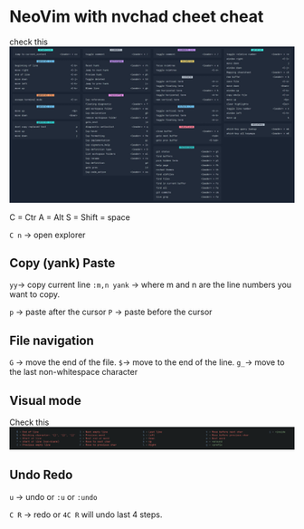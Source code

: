 # NeoVim with nvchad cheet cheat

check this ![alt text](statics/neovim/nvchad-cheatsheet.webp)

C = Ctr
A = Alt
S = Shift
<leader> = space



`C n` -> open explorer

## Copy (yank) Paste

`yy`->  copy current line
`:m,n yank` -> where m and n are the line numbers you want to copy.

`p` -> paste after the cursor
`P` -> paste before the cursor

## File navigation

`G` -> move the end of the file.
`$`-> move to the end of the line.
`g_`-> move to the last non-whitespace character

## Visual mode

Check this ![alt text](statics/neovim/image.png)

## Undo Redo

`u` -> undo or `:u` or `:undo`

`C R` -> redo or `4C R` will undo last 4 steps.

